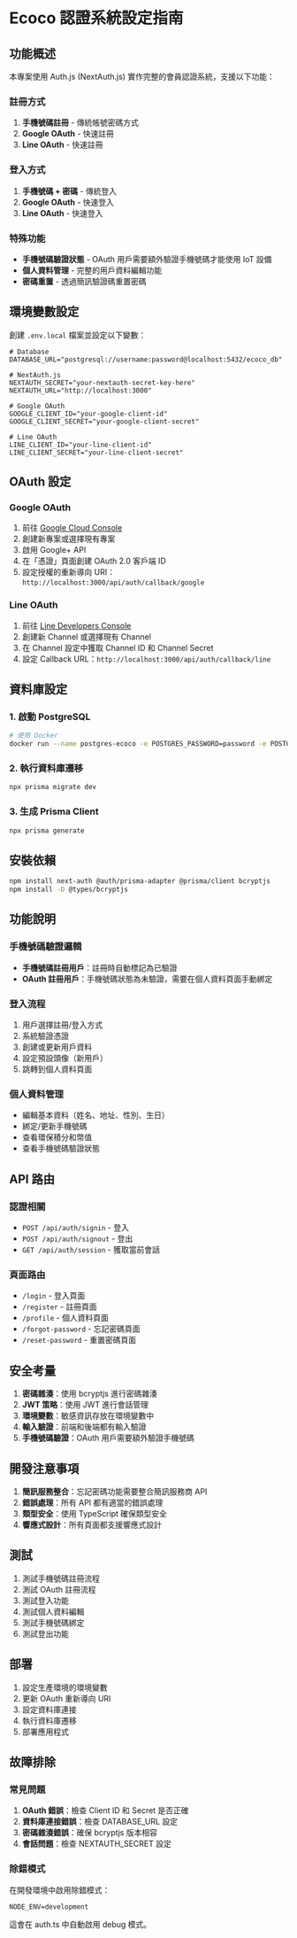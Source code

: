 # Ecoco 認證系統設定指南

## 功能概述

本專案使用 Auth.js (NextAuth.js) 實作完整的會員認證系統，支援以下功能：

### 註冊方式

1. **手機號碼註冊** - 傳統帳號密碼方式
2. **Google OAuth** - 快速註冊
3. **Line OAuth** - 快速註冊

### 登入方式

1. **手機號碼 + 密碼** - 傳統登入
2. **Google OAuth** - 快速登入
3. **Line OAuth** - 快速登入

### 特殊功能

- **手機號碼驗證狀態** - OAuth 用戶需要額外驗證手機號碼才能使用 IoT 設備
- **個人資料管理** - 完整的用戶資料編輯功能
- **密碼重置** - 透過簡訊驗證碼重置密碼

## 環境變數設定

創建 `.env.local` 檔案並設定以下變數：

```env
# Database
DATABASE_URL="postgresql://username:password@localhost:5432/ecoco_db"

# NextAuth.js
NEXTAUTH_SECRET="your-nextauth-secret-key-here"
NEXTAUTH_URL="http://localhost:3000"

# Google OAuth
GOOGLE_CLIENT_ID="your-google-client-id"
GOOGLE_CLIENT_SECRET="your-google-client-secret"

# Line OAuth
LINE_CLIENT_ID="your-line-client-id"
LINE_CLIENT_SECRET="your-line-client-secret"
```

## OAuth 設定

### Google OAuth

1. 前往 [Google Cloud Console](https://console.cloud.google.com/)
2. 創建新專案或選擇現有專案
3. 啟用 Google+ API
4. 在「憑證」頁面創建 OAuth 2.0 客戶端 ID
5. 設定授權的重新導向 URI：`http://localhost:3000/api/auth/callback/google`

### Line OAuth

1. 前往 [Line Developers Console](https://developers.line.biz/)
2. 創建新 Channel 或選擇現有 Channel
3. 在 Channel 設定中獲取 Channel ID 和 Channel Secret
4. 設定 Callback URL：`http://localhost:3000/api/auth/callback/line`

## 資料庫設定

### 1. 啟動 PostgreSQL

```bash
# 使用 Docker
docker run --name postgres-ecoco -e POSTGRES_PASSWORD=password -e POSTGRES_DB=ecoco_db -p 5432:5432 -d postgres:15
```

### 2. 執行資料庫遷移

```bash
npx prisma migrate dev
```

### 3. 生成 Prisma Client

```bash
npx prisma generate
```

## 安裝依賴

```bash
npm install next-auth @auth/prisma-adapter @prisma/client bcryptjs
npm install -D @types/bcryptjs
```

## 功能說明

### 手機號碼驗證邏輯

- **手機號碼註冊用戶**：註冊時自動標記為已驗證
- **OAuth 註冊用戶**：手機號碼狀態為未驗證，需要在個人資料頁面手動綁定

### 登入流程

1. 用戶選擇註冊/登入方式
2. 系統驗證憑證
3. 創建或更新用戶資料
4. 設定預設頭像（新用戶）
5. 跳轉到個人資料頁面

### 個人資料管理

- 編輯基本資料（姓名、地址、性別、生日）
- 綁定/更新手機號碼
- 查看環保積分和幣值
- 查看手機號碼驗證狀態

## API 路由

### 認證相關

- `POST /api/auth/signin` - 登入
- `POST /api/auth/signout` - 登出
- `GET /api/auth/session` - 獲取當前會話

### 頁面路由

- `/login` - 登入頁面
- `/register` - 註冊頁面
- `/profile` - 個人資料頁面
- `/forgot-password` - 忘記密碼頁面
- `/reset-password` - 重置密碼頁面

## 安全考量

1. **密碼雜湊**：使用 bcryptjs 進行密碼雜湊
2. **JWT 策略**：使用 JWT 進行會話管理
3. **環境變數**：敏感資訊存放在環境變數中
4. **輸入驗證**：前端和後端都有輸入驗證
5. **手機號碼驗證**：OAuth 用戶需要額外驗證手機號碼

## 開發注意事項

1. **簡訊服務整合**：忘記密碼功能需要整合簡訊服務商 API
2. **錯誤處理**：所有 API 都有適當的錯誤處理
3. **類型安全**：使用 TypeScript 確保類型安全
4. **響應式設計**：所有頁面都支援響應式設計

## 測試

1. 測試手機號碼註冊流程
2. 測試 OAuth 註冊流程
3. 測試登入功能
4. 測試個人資料編輯
5. 測試手機號碼綁定
6. 測試登出功能

## 部署

1. 設定生產環境的環境變數
2. 更新 OAuth 重新導向 URI
3. 設定資料庫連接
4. 執行資料庫遷移
5. 部署應用程式

## 故障排除

### 常見問題

1. **OAuth 錯誤**：檢查 Client ID 和 Secret 是否正確
2. **資料庫連接錯誤**：檢查 DATABASE_URL 設定
3. **密碼雜湊錯誤**：確保 bcryptjs 版本相容
4. **會話問題**：檢查 NEXTAUTH_SECRET 設定

### 除錯模式

在開發環境中啟用除錯模式：

```env
NODE_ENV=development
```

這會在 auth.ts 中自動啟用 debug 模式。
